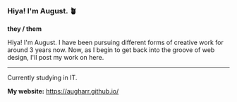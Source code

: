### Hiya! I'm August. 🪴

**they / them**

Hiya! I'm August. I have been pursuing different forms of creative work for around 3 years now. Now, as I begin to get back into the groove of web design, I'll post my work on here.

---

Currently studying in IT.

**My website:** https://augharr.github.io/
